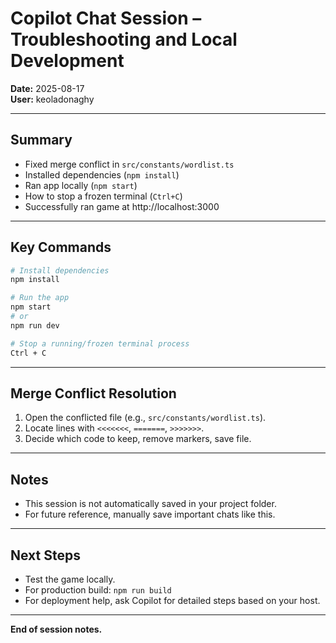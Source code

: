 # Copilot Chat Session – Troubleshooting and Local Development

**Date:** 2025-08-17  
**User:** keoladonaghy

---

## Summary

- Fixed merge conflict in `src/constants/wordlist.ts`
- Installed dependencies (`npm install`)
- Ran app locally (`npm start`)
- How to stop a frozen terminal (`Ctrl+C`)
- Successfully ran game at http://localhost:3000

---

## Key Commands

```bash
# Install dependencies
npm install

# Run the app
npm start
# or
npm run dev

# Stop a running/frozen terminal process
Ctrl + C
```

---

## Merge Conflict Resolution

1. Open the conflicted file (e.g., `src/constants/wordlist.ts`).
2. Locate lines with `<<<<<<<`, `=======`, `>>>>>>>`.
3. Decide which code to keep, remove markers, save file.

---

## Notes

- This session is not automatically saved in your project folder.
- For future reference, manually save important chats like this.

---

## Next Steps

- Test the game locally.
- For production build: `npm run build`
- For deployment help, ask Copilot for detailed steps based on your host.

---

**End of session notes.**
